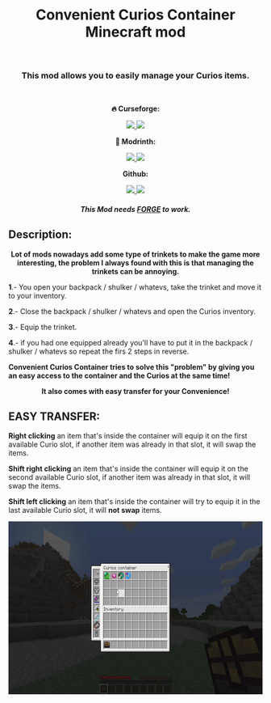 <h1 align="center"> Convenient Curios Container Minecraft mod</h1>
<br/>
<h3 align="center"> This mod allows you to easily manage your Curios items. </h3> 
<br/>
<p align="center"> <b> 🔥 Curseforge:   </b> </p>
<p align="center">
  <a href="https://www.curseforge.com/minecraft/mc-mods/convenient-curios-container" alt="Downloads">
        <img src="http://cf.way2muchnoise.eu/544033.svg" /> </a>
  <a href="https://www.curseforge.com/minecraft/mc-mods/convenient-curios-container" alt="Versions">
        <img src="http://cf.way2muchnoise.eu/versions/544033.svg" /> </a>  
</p>
<p align="center"> <b> 🔧 Modrinth:   </b> </p>
<p align="center">
  <a href=https://modrinth.com/mod/convenient_curios_container alt="Downloads">
  <img src="https://img.shields.io/modrinth/dt/convenient_curios_container?color=00AF5C&label=Downloads&style=flat&logo=modrinth" /> </a>
  <a href=https://modrinth.com/mod/convenient_curios_container alt="Versions">
  <img src="https://img.shields.io/modrinth/game-versions/convenient_curios_container?color=00AF5C&label=Version&style=flat&logo=modrinth" /> </a>
</p>
<p align="center"> <b> Github: </b> </p>
<p align="center">
  <a href="https://github.com/LeoBeliik/ConvenientCuriosContainer/issues" alt="Issues">
        <img src="https://img.shields.io/github/issues/LeoBeliik/ConvenientCuriosContainer.svg?style=for-the-badge" /> </a>
  <a href="https://github.com/LeoBeliik/ConvenientCuriosContainer/blob/master/LICENSE.txt" alt="License">
        <img src="https://img.shields.io/github/license/LeoBeliik/ConvenientCuriosContainer.svg?style=for-the-badge" /> </a>  
</p>
  
  <h5 align="center"><b>This Mod needs <a href= https://files.minecraftforge.net/net/minecraftforge/forge alt="FORGE"> FORGE</a> to work.</b></h5>
  
  
  ## Description: 
  <p align="center">
  <b>Lot of mods nowadays add some type of trinkets to make the game more interesting, the problem I always found with this is that managing the trinkets can be annoying.</b>
  </p>
  
  <b>1</b>.- You open your backpack / shulker / whatevs, take the trinket and move it to your inventory.
  
  <b>2</b>.- Close the backpack / shulker / whatevs and open the Curios inventory.
  
  <b>3</b>.- Equip the trinket.
  
  <b>4</b>.- if you had one equipped already you'll have to put it in the backpack / shulker / whatevs so repeat the firs 2 steps in reverse.
  
  <b>Convenient Curios Container tries to solve this "problem" by giving you an easy access to the container and the Curios at the same time!</b>
  <p align="center">
  <b>It also comes with easy transfer for your Convenience!</b>
  
  </p>
  
  
  ## EASY TRANSFER:
  **Right clicking** an item that's inside the container will equip it on the first available Curio slot, if another item was already in that slot, it will swap the items.
  
  **Shift right clicking** an item that's inside the container will equip it on the second available Curio slot, if another item was already in that slot, it will swap the items.
  
  **Shift left clicking** an item that's inside the container will try to equip it in the last available Curio slot, it will **not swap** items.
  
  <p align="center">
  <img width="608" height="342" src="https://github.com/LeoBeliik/ConvenientCuriosContainer/blob/1.16.5/ConvenientCuriosContainer.gif">
  </p>
